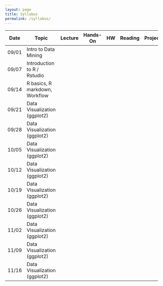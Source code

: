 ```yaml
---
layout: page
title: Syllabus
permalink: /syllabus/
---
```


| Date  | Topic                          | Lecture | Hands-On | HW | Reading | Project |
|-------|--------------------------------|---------|----------|----|---------|---------|
| 09/01 | Intro to Data Mining           |         |          |    |         |         |
| 09/07 | Introduction to R / Rstudio    |         |          |    |         |         |
| 09/14 | R basics, R markdown, Workflow |         |          |    |         |         |
| 09/21 | Data Visualization (ggplot2)   |         |          |    |         |         |
| 09/28 | Data Visualization (ggplot2)   |         |          |    |         |         |
| 10/05 | Data Visualization (ggplot2)   |         |          |    |         |         |
| 10/12 | Data Visualization (ggplot2)   |         |          |    |         |         |
| 10/19 | Data Visualization (ggplot2)   |         |          |    |         |         |
| 10/26 | Data Visualization (ggplot2)   |         |          |    |         |         |
| 11/02 | Data Visualization (ggplot2)   |         |          |    |         |         |
| 11/09 | Data Visualization (ggplot2)   |         |          |    |         |         |
| 11/16 | Data Visualization (ggplot2)   |         |          |    |         |         |
